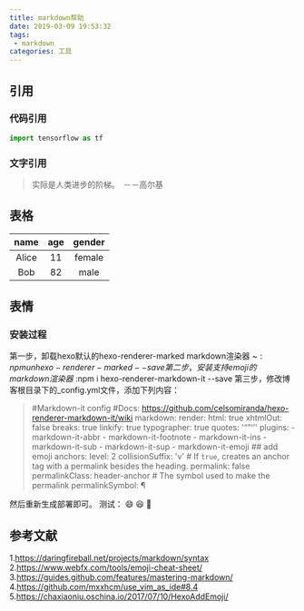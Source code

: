 ```yaml
---
title: markdown帮助
date: 2019-03-09 19:53:32
tags:
 - markdown
categories: 工具
---
```


## 引用
### 代码引用
``` python
import tensorflow as tf
```

### 文字引用
> 实际是人类进步的阶梯。　－－高尔基


## 表格
|  name | age | gender|
| :-: | :-: | :-: |
|Alice|11 | female|  
| Bob| 82 | male |

## 表情
### 安装过程
第一步，卸载hexo默认的hexo-renderer-marked markdown渲染器
~$:npm un hexo-renderer-marked --save
第二步，安装支持emoji的markdown渲染器
~$:npm i hexo-renderer-markdown-it --save
第三步，修改博客根目录下的\_config.yml文件，添加下列内容：
> #Markdown-it config
#Docs: https://github.com/celsomiranda/hexo-renderer-markdown-it/wiki
markdown:
  render:
    html: true
    xhtmlOut: false
    breaks: true
    linkify: true
    typographer: true
    quotes: '“”‘’'
  plugins:
    - markdown-it-abbr
    - markdown-it-footnote
    - markdown-it-ins
    - markdown-it-sub
    - markdown-it-sup
    - markdown-it-emoji  ## add emoji
  anchors:
    level: 2
    collisionSuffix: 'v'
    # If `true`, creates an anchor tag with a permalink besides the heading.
    permalink: false  
    permalinkClass: header-anchor
    # The symbol used to make the permalink
    permalinkSymbol: ¶

然后重新生成部署即可。
测试：
:smile:
:laughing:
:nose:

## 参考文献
1.https://daringfireball.net/projects/markdown/syntax
2.https://www.webfx.com/tools/emoji-cheat-sheet/
3.https://guides.github.com/features/mastering-markdown/
4.https://github.com/mxxhcm/use_vim_as_ide#8.4
5.https://chaxiaoniu.oschina.io/2017/07/10/HexoAddEmoji/
